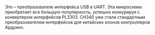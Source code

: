 Это – преобразователе интерфейса USB в UART. Эта микросхема приобретает все большую популярность, успешно конкурируя с конвертером интерфейсов PL2303. CH340 уже стала стандартным преобразователем интерфейсов для китайских клонов контроллеров Ардуино.
